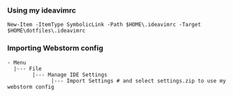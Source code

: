 ### Using my ideavimrc
```pwsh
New-Item -ItemType SymbolicLink -Path $HOME\.ideavimrc -Target $HOME\dotfiles\.ideavimrc
```

### Importing Webstorm config
```
- Menu
  |--- File
        |--- Manage IDE Settings
              |--- Import Settings # and select settings.zip to use my webstorm config
```
